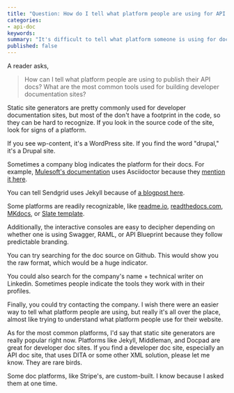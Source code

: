 ```yaml
---
title: "Question: How do I tell what platform people are using for API docs?"
categories:
- api-doc
keywords: 
summary: "It's difficult to tell what platform someone is using for docs, but static site generators are pretty common. Other branding is sometimes easy to recognize."
published: false
---
```


A reader asks,

> How can I tell what platform people are using to publish their API docs? What are the most common tools used for building developer documentation sites?

Static site generators are pretty commonly used for developer documentation sites, but most of the don't have a footprint in the code, so they can be hard to recognize. If you look in the source code of the site, look for signs of a platform. 

If you see wp-content, it's a WordPress site. If you find the word "drupal," it's a Drupal site.

Sometimes a company blog indicates the platform for their docs. For example, [Mulesoft's documentation](https://docs.mulesoft.com/) uses Asciidoctor because they [mention it here](http://blogs.mulesoft.com/dev/tech-ramblings/new-documentation-platform-developer-forums).

You can tell Sendgrid uses Jekyll because of [a blogpost here](https://sendgrid.com/blog/creating-sustainable-documentation-with-jekyll/).
 
Some platforms are readily recognizable, like [readme.io](http://readme.io), [readthedocs.com](http://readthedocs.com), [MKdocs](http://www.mkdocs.org/), or [Slate template](https://github.com/tripit/slate).

Additionally, the interactive consoles are easy to decipher depending on whether one is using Swagger, RAML, or API Blueprint because they follow predictable branding.

You can try searching for the doc source on Github. This would show you the raw format, which would be a huge indicator.

You could also search for the company's name + technical writer on Linkedin. Sometimes people indicate the tools they work with in their profiles.

Finally, you could try contacting the company. I wish there were an easier way to tell what platform people are using, but really it's all over the place, almost like trying to understand what platform people use for their website.

As for the most common platforms, I'd say that static site generators are really popular right now. Platforms like Jekyll, Middleman, and Docpad are great for developer doc sites. If you find a developer doc site, especially an API doc site, that uses DITA or some other XML solution, please let me know. They are rare birds.
 
 Some doc platforms, like Stripe's, are custom-built. I know because I asked them at one time.


